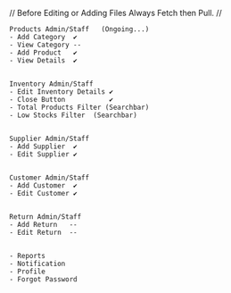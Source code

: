 

// Before Editing or Adding Files Always Fetch then Pull. //

    Products Admin/Staff   (Ongoing...)
    - Add Category  ✔ 
    - View Category --
    - Add Product   ✔
    - View Details  ✔


    Inventory Admin/Staff
    - Edit Inventory Details ✔
    - Close Button           ✔
    - Total Products Filter (Searchbar)
    - Low Stocks Filter  (Searchbar)


    Supplier Admin/Staff
    - Add Supplier  ✔
    - Edit Supplier ✔


    Customer Admin/Staff
    - Add Customer  ✔
    - Edit Customer ✔


    Return Admin/Staff
    - Add Return   --
    - Edit Return  --


    - Reports
    - Notification
    - Profile
    - Forgot Password